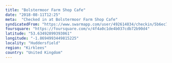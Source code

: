 ```yaml
---
title: "Bolstermoor Farm Shop Cafe"
date: "2018-08-11T12:25"
meta:  "Checked in at Bolstermoor Farm Shop Cafe"
syndicatedFrom: "https://www.swarmapp.com/user/492614834/checkin/5b6ec7bcda7080002d5a71de"
foursquare: "https://foursquare.com/v/4f4a0c1de4b037cdb72b90d4"
latitude: "53.63492899393061"
longitude: "-1.8694993449815225"
locality: "Huddersfield"
region: "Kirklees"
country: "United Kingdom"
---
```


